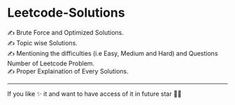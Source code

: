 # Leetcode-Solutions
✍ Brute Force and Optimized Solutions. <br>
✍ Topic wise Solutions. <br>
✍ Mentioning the difficulties (i.e Easy, Medium and Hard) and Questions Number of Leetcode Problem. <br>
✍ Proper Explaination of Every Solutions. <br>
<hr>
If you like ✨ it and want to have access of it in future star 🌟🌟
